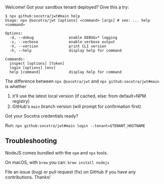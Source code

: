 Welcome! Got your sandbox tenant deployed? Give this a try:

```
$ npx github:socotra/jwt#main help
Usage: npx @socotra/jwt [options] <command> [args] # see: ... help <command>

Options:
  -d, --debug                enable DEBUG=* logging
  -v, --verbose              enable verbose output
  -V, --version              print CLI version
  -h, --help                 display help for command

Commands:
  inspect [options] [token]
  login [options] [env]
  help [command]             display help for command
```

The difference between `npx @socotra/jwt` and `npx github:socotra/jwt#main` is whether
1. it'll use the latest local version (if cached, else: from default=NPM registry)
2. GitHub's `main` branch version (will prompt for confirmation first)

Got your Socotra credentials ready?

Run: `npx github:socotra/jwt#main login --tenant=$TENANT_HOSTNAME`

## Troubleshooting

NodeJS comes bundled with the `npm` and `npx` tools.

On macOS, with `brew` you can: `brew install nodejs`

File an issue (bug) or pull request (fix) on GitHub if you have any contributions. Thanks!
